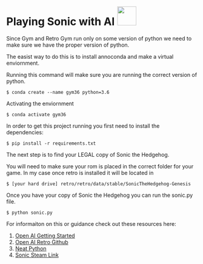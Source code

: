 # Playing Sonic with AI <img src="https://c.tenor.com/qdwKeropqtsAAAAC/sonic-sonic-the-hedgehog.gif" width="50px">

Since Gym and Retro Gym run only on some version of python we need to make sure we have the proper version of python.

The easist way to do this is to install annoconda and make a virtual enviornment.

Running this command will make sure you are running the correct version of python.

```
$ conda create --name gym36 python=3.6 
```

Activating the enviornment 

```
$ conda activate gym36 
```

In order to get this project running you first need to install the dependencies:

```
$ pip install -r requirements.txt
```

The next step is to find your LEGAL copy of Sonic the Hedgehog.

You will need to make sure your rom is placed in the correct folder for your game. In my case once retro is installed it will be located in 

```
$ [your hard drive] retro/retro/data/stable/SonicTheHedgehog-Genesis
```

Once you have your copy of Sonic the Hedgehog you can run the sonic.py file.

```
$ python sonic.py
```


For informaiton on this or guidance check out these resources here:
1. [Open AI Getting Started](https://retro.readthedocs.io/en/latest/getting_started.html)
2. [Open AI Retro Github](https://github.com/openai/retro)
3. [Neat Python](https://neat-python.readthedocs.io/en/latest/)
4. [Sonic Steam Link](https://store.steampowered.com/app/71113/Sonic_The_Hedgehog/)
